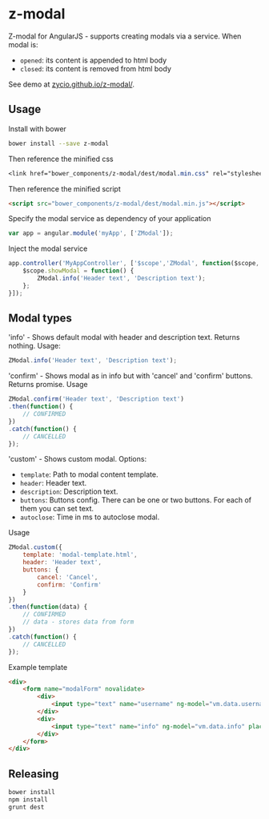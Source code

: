 z-modal
=====================

Z-modal for AngularJS - supports creating modals via a service.
When modal is:
* `opened`: its content is appended to html body
* `closed`: its content is removed from html body

See demo at [zycio.github.io/z-modal/](https://zycio.github.io/z-modal/).

## Usage
Install with bower

```bash
bower install --save z-modal
```

Then reference the minified css
```css
<link href="bower_components/z-modal/dest/modal.min.css" rel="stylesheet">
```

Then reference the minified script
```html
<script src="bower_components/z-modal/dest/modal.min.js"></script>
```

Specify the modal service as dependency of your application
```js
var app = angular.module('myApp', ['ZModal']);
```

Inject the modal service
```js
app.controller('MyAppController', ['$scope','ZModal', function($scope, ZModal) {
    $scope.showModal = function() {
        ZModal.info('Header text', 'Description text');
    };
}]);
```

## Modal types
'info' - Shows default modal with header and description text. Returns nothing.
Usage:
```js
ZModal.info('Header text', 'Description text');
```

'confirm' - Shows modal as in info but with 'cancel' and 'confirm' buttons. Returns promise.
Usage
```js
ZModal.confirm('Header text', 'Description text')
.then(function() {
    // CONFIRMED
})
.catch(function() {
    // CANCELLED
});
```

'custom' - Shows custom modal. Options:
* `template`: Path to modal content template.
* `header`: Header text.
* `description`: Description text.
* `buttons`: Buttons config. There can be one or two buttons. For each of them you can set text.
* `autoclose`: Time in ms to autoclose modal.

Usage
```js
ZModal.custom({
    template: 'modal-template.html',
    header: 'Header text',
    buttons: {
        cancel: 'Cancel',
        confirm: 'Confirm'
    }
})
.then(function(data) {
    // CONFIRMED
    // data - stores data from form
})
.catch(function() {
    // CANCELLED
});
```

Example template
```html
<div>
    <form name="modalForm" novalidate>
        <div>
            <input type="text" name="username" ng-model="vm.data.username" placeholder="Username">
        </div>
        <div>
            <input type="text" name="info" ng-model="vm.data.info" placeholder="Info">
        </div>
    </form>
</div>
```

## Releasing
```bash
bower install
npm install
grunt dest
```
